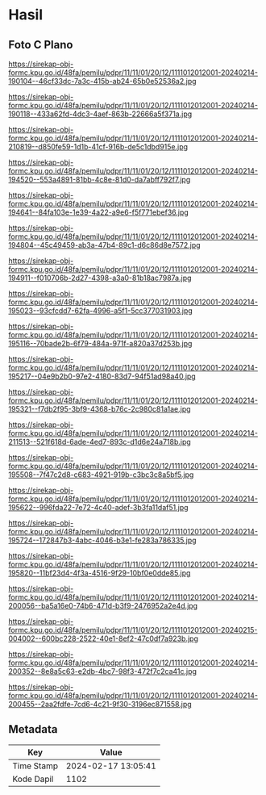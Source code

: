 # Hasil

## Foto C Plano

https://sirekap-obj-formc.kpu.go.id/48fa/pemilu/pdpr/11/11/01/20/12/1111012012001-20240214-190104--46cf33dc-7a3c-415b-ab24-65b0e52536a2.jpg

https://sirekap-obj-formc.kpu.go.id/48fa/pemilu/pdpr/11/11/01/20/12/1111012012001-20240214-190118--433a62fd-4dc3-4aef-863b-22666a5f371a.jpg

https://sirekap-obj-formc.kpu.go.id/48fa/pemilu/pdpr/11/11/01/20/12/1111012012001-20240214-210819--d850fe59-1d1b-41cf-916b-de5c1dbd915e.jpg

https://sirekap-obj-formc.kpu.go.id/48fa/pemilu/pdpr/11/11/01/20/12/1111012012001-20240214-194520--553a4891-81bb-4c8e-81d0-da7abff792f7.jpg

https://sirekap-obj-formc.kpu.go.id/48fa/pemilu/pdpr/11/11/01/20/12/1111012012001-20240214-194641--84fa103e-1e39-4a22-a9e6-f5f771ebef36.jpg

https://sirekap-obj-formc.kpu.go.id/48fa/pemilu/pdpr/11/11/01/20/12/1111012012001-20240214-194804--45c49459-ab3a-47b4-89c1-d6c86d8e7572.jpg

https://sirekap-obj-formc.kpu.go.id/48fa/pemilu/pdpr/11/11/01/20/12/1111012012001-20240214-194911--f010706b-2d27-4398-a3a0-81b18ac7987a.jpg

https://sirekap-obj-formc.kpu.go.id/48fa/pemilu/pdpr/11/11/01/20/12/1111012012001-20240214-195023--93cfcdd7-62fa-4996-a5f1-5cc377031903.jpg

https://sirekap-obj-formc.kpu.go.id/48fa/pemilu/pdpr/11/11/01/20/12/1111012012001-20240214-195116--70bade2b-6f79-484a-971f-a820a37d253b.jpg

https://sirekap-obj-formc.kpu.go.id/48fa/pemilu/pdpr/11/11/01/20/12/1111012012001-20240214-195217--04e9b2b0-97e2-4180-83d7-94f51ad98a40.jpg

https://sirekap-obj-formc.kpu.go.id/48fa/pemilu/pdpr/11/11/01/20/12/1111012012001-20240214-195321--f7db2f95-3bf9-4368-b76c-2c980c81a1ae.jpg

https://sirekap-obj-formc.kpu.go.id/48fa/pemilu/pdpr/11/11/01/20/12/1111012012001-20240214-211513--521f618d-6ade-4ed7-893c-d1d6e24a718b.jpg

https://sirekap-obj-formc.kpu.go.id/48fa/pemilu/pdpr/11/11/01/20/12/1111012012001-20240214-195508--7f47c2d8-c683-4921-919b-c3bc3c8a5bf5.jpg

https://sirekap-obj-formc.kpu.go.id/48fa/pemilu/pdpr/11/11/01/20/12/1111012012001-20240214-195622--996fda22-7e72-4c40-adef-3b3fa11daf51.jpg

https://sirekap-obj-formc.kpu.go.id/48fa/pemilu/pdpr/11/11/01/20/12/1111012012001-20240214-195724--172847b3-4abc-4046-b3e1-fe283a786335.jpg

https://sirekap-obj-formc.kpu.go.id/48fa/pemilu/pdpr/11/11/01/20/12/1111012012001-20240214-195820--11bf23d4-4f3a-4516-9f29-10bf0e0dde85.jpg

https://sirekap-obj-formc.kpu.go.id/48fa/pemilu/pdpr/11/11/01/20/12/1111012012001-20240214-200056--ba5a16e0-74b6-471d-b3f9-2476952a2e4d.jpg

https://sirekap-obj-formc.kpu.go.id/48fa/pemilu/pdpr/11/11/01/20/12/1111012012001-20240215-004002--600bc228-2522-40e1-8ef2-47c0df7a923b.jpg

https://sirekap-obj-formc.kpu.go.id/48fa/pemilu/pdpr/11/11/01/20/12/1111012012001-20240214-200352--8e8a5c63-e2db-4bc7-98f3-472f7c2ca41c.jpg

https://sirekap-obj-formc.kpu.go.id/48fa/pemilu/pdpr/11/11/01/20/12/1111012012001-20240214-200455--2aa2fdfe-7cd6-4c21-9f30-3196ec871558.jpg


## Metadata

| Key        | Value               |
| ---------- | ------------------- |
| Time Stamp | 2024-02-17 13:05:41 |
| Kode Dapil | 1102                |



